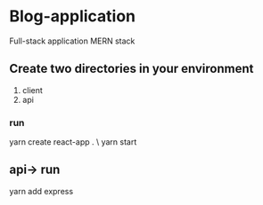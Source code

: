 # Blog-application
Full-stack application MERN stack

## Create two directories in your environment 
1. client
2. api

### run
yarn create react-app . \ 
yarn start

## api-> run
yarn add express
